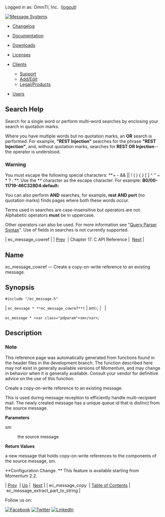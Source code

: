 Logged in as: OmniTI, Inc.  ([logout](https://support.messagesystems.com/logout.php))

[![Message Systems](https://support.messagesystems.com/images/ms-white205.png)](https://support.messagesystems.com/start.php) 

*   [Changelog](https://support.messagesystems.com/start.php?show=changelog)
*   [Documentation](https://support.messagesystems.com/docs/)
*   [Downloads](https://support.messagesystems.com/start.php)

*   [Licenses](https://support.messagesystems.com/license_summary.php)
*   <a href="">Clients</a>
    *   [Support](https://support.messagesystems.com/cs.php)
    *   [Add/Edit](https://support.messagesystems.com/edit_client.php)
    *   [Legal/Products](https://support.messagesystems.com/edit_products.php)
*   [Users](https://support.messagesystems.com/edit_customer.php)

## Search Help

Search for a single word or perform multi-word searches by enclosing your search in quotation marks.

Where you have multiple words but no quotation marks, an **OR** search is performed. For example, **"REST Injection"** searches for the phrase **"REST Injection"**, and, without quotation marks, searches for **REST OR Injection**--the operator is understood.

### Warning

You must escape the following special characters: **+ - && || ! ( ) { } [ ] ^ " ~ * ? : \**. Use the **\** character as the escape character. For example: **B0/00-11719-46C328D4\:default\:**

You can also perform **AND** searches, for example, **rest AND port** (no quotation marks) finds pages where both these words occur.

Terms used in searches are case-insensitive but operators are not. Alphabetic operators **must** be in uppercase.

Other operators can also be used. For more information see "[Query Parser Syntax](https://lucene.apache.org/core/old_versioned_docs/versions/3_0_0/queryparsersyntax.html)". Use of fields in searches is not currently supported.

| ec_message_cowref |
| [Prev](extending.C.genref.ec_message_copy.php)  | Chapter 17. C API Reference |  [Next](extending.C.genref.ec_message_extract_part_to_string.php) |

<a name="extending.C.genref.ec_message_cowref"></a>
## Name

ec_message_cowref — Create a copy-on-write reference to an existing message.

## Synopsis

`#include "/ec_message.h"`

| `ec_message * **ec_message_cowref**(` | <var class="pdparam">sm</var>`)`; |   |

`ec_message * <var class="pdparam">sm</var>`;<a name="idp19127296"></a>
## Description

### Note

This reference page was automatically generated from functions found in the header files in the development branch. The function described here may not exist in generally available versions of Momentum, and may change in behavior when it is generally available. Consult your vendor for definitive advice on the use of this function.

Create a copy-on-write reference to an existing message.

This is used during message reception to efficiently handle multi-recipient mail. The newly created message has a unique queue id that is distinct from the source message.

**Parameters**

<dl class="variablelist">

<dt>sm</dt>

<dd>

the source message

</dd>

</dl>

**Return Values**

a new message that holds copy-on-write references to the components of the source message, sm.

**Configuration Change. ** This feature is available starting from Momentum 2.2.

| [Prev](extending.C.genref.ec_message_copy.php)  | [Up](extending.C.ref.php) |  [Next](extending.C.genref.ec_message_extract_part_to_string.php) |
| ec_message_copy  | [Table of Contents](index.php) |  ec_message_extract_part_to_string |

Follow us on:

[![Facebook](https://support.messagesystems.com/images/icon-facebook.png)](http://www.facebook.com/messagesystems) [![Twitter](https://support.messagesystems.com/images/icon-twitter.png)](http://twitter.com/#!/MessageSystems) [![LinkedIn](https://support.messagesystems.com/images/icon-linkedin.png)](http://www.linkedin.com/company/message-systems)